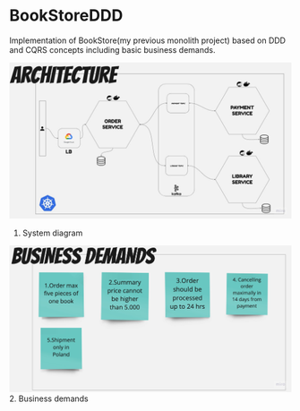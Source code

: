 # BookStoreDDD
Implementation of BookStore(my previous monolith project) 
based on DDD and CQRS concepts including basic business demands. 


![Screenshot](images/Arch.jpg)
1.  System diagram

![Screenshot](images/BD.jpg)
2.  Business demands